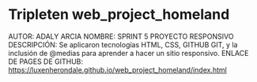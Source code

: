 # Tripleten web_project_homeland

AUTOR: ADALY ARCIA
NOMBRE: SPRINT 5 PROYECTO RESPONSIVO
DESCRIPCIÓN: Se aplicaron tecnologías HTML, CSS, GITHUB GIT, y la inclusión de @medias para aprender a hacer un sitio responsivo.
ENLACE DE PAGES DE GITHUB: https://luxenherondale.github.io/web_project_homeland/index.html

